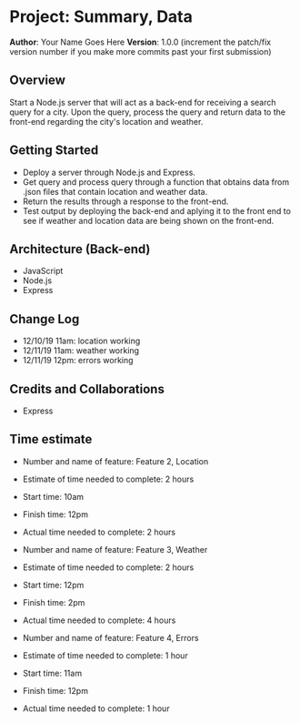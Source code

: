 # Project: Summary, Data

**Author**: Your Name Goes Here
**Version**: 1.0.0 (increment the patch/fix version number if you make more commits past your first submission)

## Overview
Start a Node.js server that will act as a back-end for receiving a search query for a city. Upon the query, process the query and return data to the front-end regarding the city's location and weather. 

## Getting Started
- Deploy a server through Node.js and Express. 
- Get query and process query through a function that obtains data from .json files that contain location and weather data. 
- Return the results through a response to the front-end. 
- Test output by deploying the back-end and aplying it to the front end to see if weather and location data are being shown on the front-end. 

## Architecture (Back-end)
- JavaScript
- Node.js
- Express
<!-- Provide a detailed description of the application design. What technologies (languages, libraries, etc) you're using, and any other relevant design information. -->

## Change Log
- 12/10/19 11am: location working
- 12/11/19 11am: weather working
- 12/11/19 12pm: errors working

## Credits and Collaborations
- Express

## Time estimate

- Number and name of feature: Feature 2, Location

- Estimate of time needed to complete: 2 hours

- Start time: 10am

- Finish time: 12pm

- Actual time needed to complete: 2 hours

- Number and name of feature: Feature 3, Weather

- Estimate of time needed to complete: 2 hours

- Start time: 12pm

- Finish time: 2pm

- Actual time needed to complete: 4 hours

- Number and name of feature: Feature 4, Errors

- Estimate of time needed to complete: 1 hour

- Start time: 11am

- Finish time: 12pm

- Actual time needed to complete: 1 hour